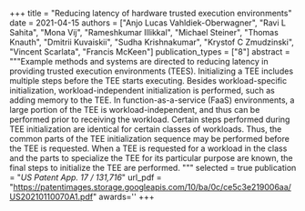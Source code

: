 +++
title = "Reducing latency of hardware trusted execution environments"
date = 2021-04-15
authors = ["Anjo Lucas Vahldiek-Oberwagner", "Ravi L Sahita", "Mona Vij", "Rameshkumar Illikkal", "Michael Steiner", "Thomas Knauth", "Dmitrii Kuvaiskii", "Sudha Krishnakumar", "Krystof C Zmudzinski", "Vincent Scarlata", "Francis McKeen"]
publication_types = ["8"]
abstract = """Example methods and systems are directed to reducing latency in providing trusted execution environments (TEES). Initializing a TEE includes multiple steps before the TEE starts executing. Besides workload-specific initialization, workload-independent initialization is performed, such as adding memory to the TEE. In function-as-a-service (FaaS) environments, a large portion of the TEE is workload-independent, and thus can be performed prior to receiving the workload. Certain steps performed during TEE initialization are identical for certain classes of workloads. Thus, the common parts of the TEE initialization sequence may be performed before the TEE is requested. When a TEE is requested for a workload in the class and the parts to specialize the TEE for its particular purpose are known, the final steps to initialize the TEE are performed. """
selected = true
publication = "*US Patent App. 17 / 131,716*"
url_pdf = "https://patentimages.storage.googleapis.com/10/ba/0c/ce5c3e219006aa/US20210110070A1.pdf"
awards=''
+++

